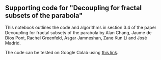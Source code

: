 ## Supporting code for "Decoupling for fractal subsets of the parabola"
This notebook outlines the code and algorithms in section 3.4 of the paper Decoupling for fractal subsets of the parabola by Alan Chang, Jaume de Dios Pont, Rachel Greenfeld, Asgar Jamneshan, Zane Kun Li and José Madrid.

The code can be tested on Google Colab using <a href = "https://colab.research.google.com/drive/1tCC0o2xtS6dXNC6ORZcgsHNK93vS4fhs?usp=sharing">this link</a>.
